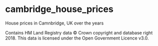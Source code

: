 # cambridge_house_prices
House prices in Camnbridge, UK over the years

Contains HM Land Registry data © Crown copyright and database right 2018. This data is licensed under the Open Government Licence v3.0.
